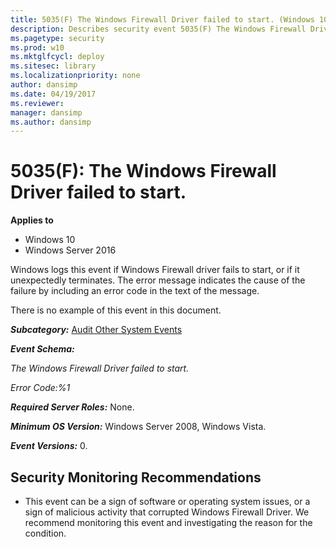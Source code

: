 ```yaml
---
title: 5035(F) The Windows Firewall Driver failed to start. (Windows 10)
description: Describes security event 5035(F) The Windows Firewall Driver failed to start.
ms.pagetype: security
ms.prod: w10
ms.mktglfcycl: deploy
ms.sitesec: library
ms.localizationpriority: none
author: dansimp
ms.date: 04/19/2017
ms.reviewer:
manager: dansimp
ms.author: dansimp
---
```


# 5035(F): The Windows Firewall Driver failed to start.

**Applies to**
-   Windows 10
-   Windows Server 2016


Windows logs this event if Windows Firewall driver fails to start, or if it unexpectedly terminates. The error message indicates the cause of the failure by including an error code in the text of the message.

There is no example of this event in this document.

***Subcategory:***&nbsp;[Audit Other System Events](audit-other-system-events.md)

***Event Schema:***

*The Windows Firewall Driver failed to start.*

*Error Code:%1*

***Required Server Roles:*** None.

***Minimum OS Version:*** Windows Server 2008, Windows Vista.

***Event Versions:*** 0.

## Security Monitoring Recommendations

-   This event can be a sign of software or operating system issues, or a sign of malicious activity that corrupted Windows Firewall Driver. We recommend monitoring this event and investigating the reason for the condition.


